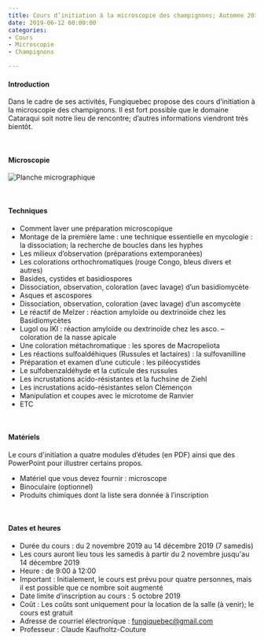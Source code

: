 ```yaml
---
title: Cours d’initiation à la microscopie des champignons; Automne 2019
date: 2019-06-12 00:00:00
categories: 
- Cours
- Microscopie
- Champignons

---
```


#### Introduction
Dans le cadre de ses activités, Fungiquebec propose des cours d’initiation à la microscopie des champignons. Il est fort possible que le domaine Cataraqui soit notre lieu de rencontre; d’autres informations viendront très bientôt.
<p>&nbsp; </p>


#### Microscopie
![Planche micrographique](https://live.staticflickr.com/4709/39687211041_afaefa918b.jpg "Figure 1. Planche micrographique de Scutellinia pennsylvanica (Seaver) Denison")
<p>&nbsp; </p>


#### Techniques
*	Comment laver une préparation microscopique
*	Montage de la première lame : une technique essentielle en mycologie : la dissociation; la recherche de boucles dans les hyphes
*	Les milieux d’observation (préparations extemporanées)
*	Les colorations orthochromatiques (rouge Congo, bleus divers et autres)
*	Basides, cystides et basidiospores
*	Dissociation, observation, coloration (avec lavage) d’un basidiomycète
*	Asques et ascospores
*	Dissociation, observation, coloration (avec lavage) d’un ascomycète
*	Le réactif de Melzer : réaction amyloïde ou dextrinoïde chez les Basidiomycètes
*	Lugol ou IKI : réaction amyloïde ou dextrinoïde chez les asco. – coloration de la nasse apicale
*	Une coloration métachromatique : les spores de Macropeliota
*	Les réactions sulfoaldéhiques (Russules et lactaires) : la sulfovanilline
*	Préparation et examen d’une cuticule : les piléocystides
*	Le sulfobenzaldéhyde et la cuticule des russules
*	Les incrustations acido-résistantes et la fuchsine de Ziehl
*	Les incrustations acido-résistantes selon Clémençon
*	Manipulation et coupes avec le microtome de Ranvier
*	ETC
<p>&nbsp; </p>


#### Matériels
Le cours d'initiation a quatre modules d’études (en PDF) ainsi que des PowerPoint pour illustrer certains propos.

*	Matériel que vous devez fournir : microscope
* Binoculaire (optionnel)
*	Produits chimiques dont la liste sera donnée à l’inscription
<p>&nbsp; </p>

#### Dates et heures
* Durée du cours : du 2 novembre 2019 au 14 décembre 2019 (7 samedis)
* Les cours auront lieu tous les samedis à partir du 2 novembre jusqu'au 14 décembre 2019
* Heure : de 9:00 à 12:00
* Important : Initialement, le cours est prévu pour quatre personnes, mais il est possible que ce nombre soit augmenté
* Date limite d’inscription au cours : 5 octobre 2019
* Coût : Les coûts sont uniquement pour la location de la salle (à venir); le cours est gratuit
* Adresse de courriel électronique : fungiquebec@gmail.com
* Professeur : Claude Kaufholtz-Couture

